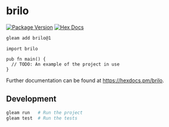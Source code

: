 # brilo

[![Package Version](https://img.shields.io/hexpm/v/brilo)](https://hex.pm/packages/brilo)
[![Hex Docs](https://img.shields.io/badge/hex-docs-ffaff3)](https://hexdocs.pm/brilo/)

```sh
gleam add brilo@1
```
```gleam
import brilo

pub fn main() {
  // TODO: An example of the project in use
}
```

Further documentation can be found at <https://hexdocs.pm/brilo>.

## Development

```sh
gleam run   # Run the project
gleam test  # Run the tests
```
